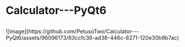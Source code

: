 # Calculator---PyQt6

<h2></h2>
![image](https://github.com/PetusoTwo/Calculator---PyQt6/assets/96096173/83ccfc36-ad38-446c-8271-120e30b9b7ac)

<h2></h2>
